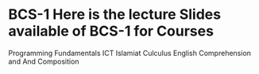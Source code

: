 # BCS-1 Here is the lecture Slides available of BCS-1 for Courses
Programming Fundamentals
ICT
Islamiat
Culculus
English Comprehension and And Composition
